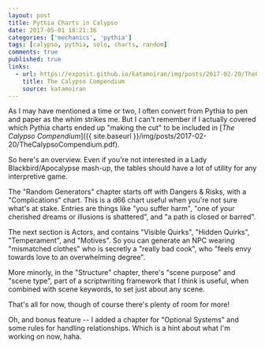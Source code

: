 ```yaml
---
layout: post
title: Pythia Charts in Calypso
date: 2017-05-01 18:21:36
categories: ['mechanics', 'pythia']
tags: [calypso, pythia, solo, charts, random]
comments: true
published: true
links:
  - url: https://exposit.github.io/katamoiran/img/posts/2017-02-20/TheCalypsoCompendium.pdf
    title: The Calypso Compendium
    source: katamoiran
---
```


As I may have mentioned a time or two, I often convert from Pythia to pen and paper as the whim strikes me. But I can't remember if I actually covered which Pythia charts ended up "making the cut" to be included in [*The Calypso Compendium*]({{ site.baseurl }}/img/posts/2017-02-20/TheCalypsoCompendium.pdf).

So here's an overview. Even if you're not interested in a Lady Blackbird/Apocalypse mash-up, the tables should have a lot of utility for any interpretive game.

<!--more-->

The "Random Generators" chapter starts off with Dangers & Risks, with a "Complications" chart. This is a d66 chart useful when you're not sure what's at stake. Entries are things like "you suffer harm", "one of your cherished dreams or illusions is shattered", and "a path is closed or barred".

The next section is Actors, and contains "Visible Quirks", "Hidden Quirks", "Temperament", and "Motives". So you can generate an NPC wearing "mismatched clothes" who is secretly a "really bad cook", who "feels envy towards love to an overwhelming degree".

More minorly, in the "Structure" chapter, there's "scene purpose" and "scene type", part of a scriptwriting framework that I think is useful, when combined with scene keywords, to set just about any scene.

That's all for now, though of course there's plenty of room for more!

Oh, and bonus feature -- I added a chapter for "Optional Systems" and some rules for handling relationships. Which is a hint about what I'm working on now, haha.
